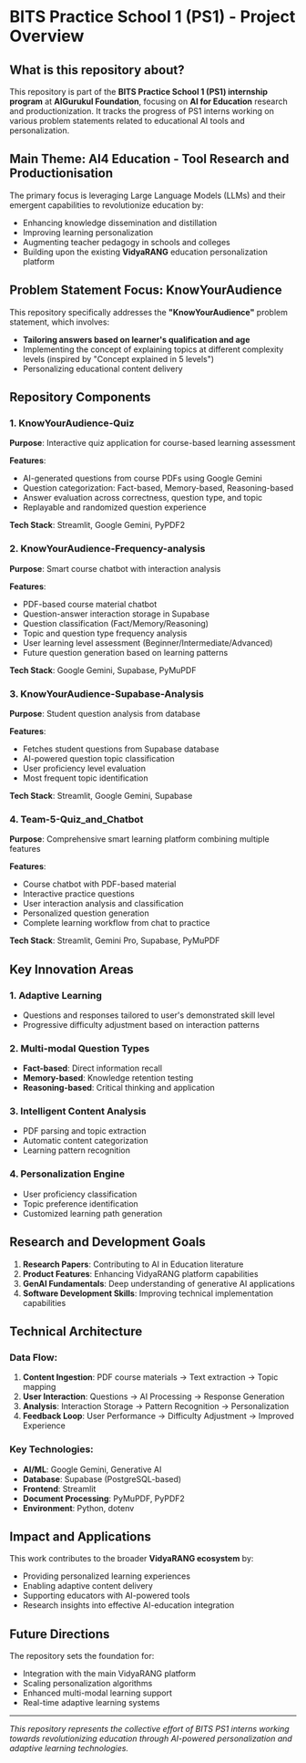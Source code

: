 # BITS Practice School 1 (PS1) - Project Overview

## What is this repository about?

This repository is part of the **BITS Practice School 1 (PS1) internship program** at **AIGurukul Foundation**, focusing on **AI for Education** research and productionization. It tracks the progress of PS1 interns working on various problem statements related to educational AI tools and personalization.

## Main Theme: AI4 Education - Tool Research and Productionisation

The primary focus is leveraging Large Language Models (LLMs) and their emergent capabilities to revolutionize education by:
- Enhancing knowledge dissemination and distillation
- Improving learning personalization 
- Augmenting teacher pedagogy in schools and colleges
- Building upon the existing **VidyaRANG** education personalization platform

## Problem Statement Focus: KnowYourAudience

This repository specifically addresses the **"KnowYourAudience"** problem statement, which involves:
- **Tailoring answers based on learner's qualification and age**
- Implementing the concept of explaining topics at different complexity levels (inspired by "Concept explained in 5 levels")
- Personalizing educational content delivery

## Repository Components

### 1. KnowYourAudience-Quiz
**Purpose**: Interactive quiz application for course-based learning assessment

**Features**:
- AI-generated questions from course PDFs using Google Gemini
- Question categorization: Fact-based, Memory-based, Reasoning-based
- Answer evaluation across correctness, question type, and topic
- Replayable and randomized question experience

**Tech Stack**: Streamlit, Google Gemini, PyPDF2

### 2. KnowYourAudience-Frequency-analysis  
**Purpose**: Smart course chatbot with interaction analysis

**Features**:
- PDF-based course material chatbot
- Question-answer interaction storage in Supabase
- Question classification (Fact/Memory/Reasoning)
- Topic and question type frequency analysis
- User learning level assessment (Beginner/Intermediate/Advanced)
- Future question generation based on learning patterns

**Tech Stack**: Google Gemini, Supabase, PyMuPDF

### 3. KnowYourAudience-Supabase-Analysis
**Purpose**: Student question analysis from database

**Features**:
- Fetches student questions from Supabase database
- AI-powered question topic classification
- User proficiency level evaluation
- Most frequent topic identification

**Tech Stack**: Streamlit, Google Gemini, Supabase

### 4. Team-5-Quiz_and_Chatbot
**Purpose**: Comprehensive smart learning platform combining multiple features

**Features**:
- Course chatbot with PDF-based material
- Interactive practice questions
- User interaction analysis and classification
- Personalized question generation
- Complete learning workflow from chat to practice

**Tech Stack**: Streamlit, Gemini Pro, Supabase, PyMuPDF

## Key Innovation Areas

### 1. **Adaptive Learning**
- Questions and responses tailored to user's demonstrated skill level
- Progressive difficulty adjustment based on interaction patterns

### 2. **Multi-modal Question Types**
- **Fact-based**: Direct information recall
- **Memory-based**: Knowledge retention testing  
- **Reasoning-based**: Critical thinking and application

### 3. **Intelligent Content Analysis**
- PDF parsing and topic extraction
- Automatic content categorization
- Learning pattern recognition

### 4. **Personalization Engine**
- User proficiency classification
- Topic preference identification
- Customized learning path generation

## Research and Development Goals

1. **Research Papers**: Contributing to AI in Education literature
2. **Product Features**: Enhancing VidyaRANG platform capabilities
3. **GenAI Fundamentals**: Deep understanding of generative AI applications
4. **Software Development Skills**: Improving technical implementation capabilities

## Technical Architecture

### Data Flow:
1. **Content Ingestion**: PDF course materials → Text extraction → Topic mapping
2. **User Interaction**: Questions → AI Processing → Response Generation
3. **Analysis**: Interaction Storage → Pattern Recognition → Personalization
4. **Feedback Loop**: User Performance → Difficulty Adjustment → Improved Experience

### Key Technologies:
- **AI/ML**: Google Gemini, Generative AI
- **Database**: Supabase (PostgreSQL-based)
- **Frontend**: Streamlit
- **Document Processing**: PyMuPDF, PyPDF2
- **Environment**: Python, dotenv

## Impact and Applications

This work contributes to the broader **VidyaRANG ecosystem** by:
- Providing personalized learning experiences
- Enabling adaptive content delivery
- Supporting educators with AI-powered tools
- Research insights into effective AI-education integration

## Future Directions

The repository sets the foundation for:
- Integration with the main VidyaRANG platform
- Scaling personalization algorithms
- Enhanced multi-modal learning support
- Real-time adaptive learning systems

---

*This repository represents the collective effort of BITS PS1 interns working towards revolutionizing education through AI-powered personalization and adaptive learning technologies.*